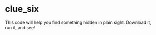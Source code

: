 # clue_six
This code will help you find something hidden in plain sight. Download it, run it, and see!

